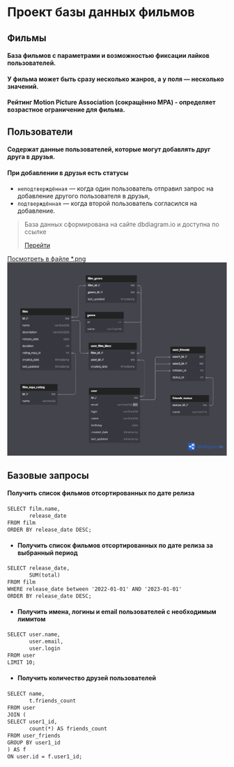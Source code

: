 # Проект базы данных фильмов

## Фильмы
#### База фильмов с параметрами и возможностью фиксации лайков пользователей.
#### У фильма может быть сразу несколько жанров, а у поля — несколько значений.
#### Рейтинг Motion Picture Association (сокращённо МРА) - определяет возрастное ограничение для фильма.

## Пользователи
#### Содержат данные пользователей, которые могут добавлять друг друга в друзья.
#### При добавлении в друзья есть статусы
- `неподтверждённая` — когда один пользователь отправил запрос на добавление другого пользователя в друзья,
- `подтверждённая` — когда второй пользователь согласился на добавление.

> База данных сформирована на сайте dbdiagram.io и доступна по ссылке
> 
> [Перейти](https://dbdiagram.io/d/filmorate-6542bee07d8bbd64654e0274)


[Посмотреть в файле *.png](src/main/resources/images/DB_Filmorate.png)
![Превью базы данных](src/main/resources/images/DB_Filmorate.png)

## Базовые запросы
#### Получить список фильмов отсортированных по дате релиза
```roomsql
SELECT film.name,
       release_date
FROM film
ORDER BY release_date DESC; 
```


- #### Получить список фильмов отсортированных по дате релиза за выбранный период
```roomsql
SELECT release_date,
       SUM(total)
FROM film
WHERE release_date between '2022-01-01' AND '2023-01-01'
ORDER BY release_date DESC; 
```

- #### Получить имена, логины и email пользователей c необходимым лимитом
```roomsql
SELECT user.name,
       user.email,
       user.login
FROM user
LIMIT 10;
```

- #### Получить количество друзей пользователей
```roomsql
SELECT name, 
       t.friends_count 
FROM user
JOIN (
SELECT user1_id, 
       count(*) AS friends_count
FROM user_friends
GROUP BY user1_id
) AS f
ON user.id = f.user1_id;
```